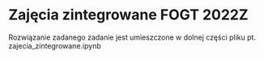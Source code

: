 # Zajęcia zintegrowane FOGT 2022Z
Rozwiązanie zadanego zadanie jest umieszczone w dolnej części pliku pt. zajecia_zintegrowane.ipynb
